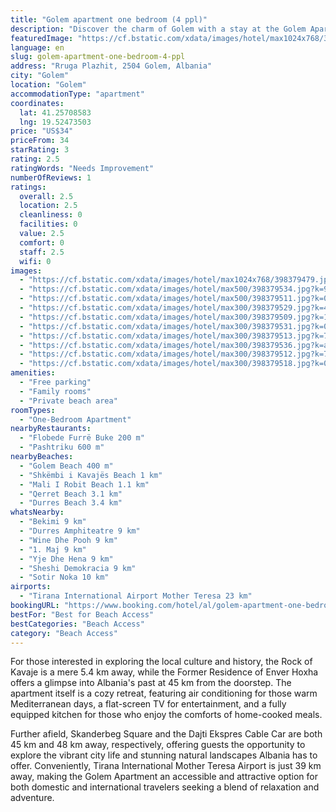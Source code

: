 ```yaml
---
title: "Golem apartment one bedroom (4 ppl)"
description: "Discover the charm of Golem with a stay at the Golem Apartment, a one-bedroom haven perfect for up to four guests."
featuredImage: "https://cf.bstatic.com/xdata/images/hotel/max1024x768/398379479.jpg?k=26c63596f14c06521ebe4e4761d335d939d586b227d1340014051743e60449b8&o=&hp=1"
language: en
slug: golem-apartment-one-bedroom-4-ppl
address: "Rruga Plazhit, 2504 Golem, Albania"
city: "Golem"
location: "Golem"
accommodationType: "apartment"
coordinates:
  lat: 41.25708583
  lng: 19.52473503
price: "US$34"
priceFrom: 34
starRating: 3
rating: 2.5
ratingWords: "Needs Improvement"
numberOfReviews: 1
ratings:
  overall: 2.5
  location: 2.5
  cleanliness: 0
  facilities: 0
  value: 2.5
  comfort: 0
  staff: 2.5
  wifi: 0
images:
  - "https://cf.bstatic.com/xdata/images/hotel/max1024x768/398379479.jpg?k=26c63596f14c06521ebe4e4761d335d939d586b227d1340014051743e60449b8&o=&hp=1"
  - "https://cf.bstatic.com/xdata/images/hotel/max500/398379534.jpg?k=91bd6199b1dae8d0275db909f8763bf714e94b2cd1e4a950fd43df1d7b92e62c&o=&hp=1"
  - "https://cf.bstatic.com/xdata/images/hotel/max500/398379511.jpg?k=0c59f58c3022350dbc36bafac75acbb92d079c90d7cdf98435882ebbd7ed160c&o=&hp=1"
  - "https://cf.bstatic.com/xdata/images/hotel/max300/398379529.jpg?k=4a9038cf53f4f5daeb0c0c76adf2645263faf360cd01dc7b72ff93011296370f&o=&hp=1"
  - "https://cf.bstatic.com/xdata/images/hotel/max300/398379509.jpg?k=1101acd7358af7317ce6f17d644ccf8ae687e9bf5d8999eff2a5df69b422b50d&o=&hp=1"
  - "https://cf.bstatic.com/xdata/images/hotel/max300/398379531.jpg?k=05a98a11b33ef6465dd9685c502b6b6eacbb88d96c9d09feb09716b7ba016e64&o=&hp=1"
  - "https://cf.bstatic.com/xdata/images/hotel/max300/398379513.jpg?k=74293e93b8bbb6f80d084c8bf1594cacc3acfcb1cbd2182c91a9a19c58c76efd&o=&hp=1"
  - "https://cf.bstatic.com/xdata/images/hotel/max300/398379536.jpg?k=a8c117f799f19ad62abc1ed24448d5007a2170b5ea0a3aafdf6dd0f99e1d2e92&o=&hp=1"
  - "https://cf.bstatic.com/xdata/images/hotel/max300/398379512.jpg?k=724d6fe247a0a5725415355dfdb0f080e8f92ea08d868752ac909ba34739d426&o=&hp=1"
  - "https://cf.bstatic.com/xdata/images/hotel/max300/398379518.jpg?k=04c6ad388b5f2fdb6ce516148fb617759eb30600d35795eabe6cb1200576ca6f&o=&hp=1"
amenities:
  - "Free parking"
  - "Family rooms"
  - "Private beach area"
roomTypes:
  - "One-Bedroom Apartment"
nearbyRestaurants:
  - "Flobede Furrë Buke 200 m"
  - "Pashtriku 600 m"
nearbyBeaches:
  - "Golem Beach 400 m"
  - "Shkëmbi i Kavajës Beach 1 km"
  - "Mali I Robit Beach 1.1 km"
  - "Qerret Beach 3.1 km"
  - "Durres Beach 3.4 km"
whatsNearby:
  - "Bekimi 9 km"
  - "Durres Amphiteatre 9 km"
  - "Wine Dhe Pooh 9 km"
  - "1. Maj 9 km"
  - "Yje Dhe Hena 9 km"
  - "Sheshi Demokracia 9 km"
  - "Sotir Noka 10 km"
airports:
  - "Tirana International Airport Mother Teresa 23 km"
bookingURL: "https://www.booking.com/hotel/al/golem-apartment-one-bedroom-4-ppl.en-gb.html?aid=8035640"
bestFor: "Best for Beach Access"
bestCategories: "Beach Access"
category: "Beach Access"
---
```


For those interested in exploring the local culture and history, the Rock of Kavaje is a mere 5.4 km away, while the Former Residence of Enver Hoxha offers a glimpse into Albania's past at 45 km from the doorstep. The apartment itself is a cozy retreat, featuring air conditioning for those warm Mediterranean days, a flat-screen TV for entertainment, and a fully equipped kitchen for those who enjoy the comforts of home-cooked meals.

Further afield, Skanderbeg Square and the Dajti Ekspres Cable Car are both 45 km and 48 km away, respectively, offering guests the opportunity to explore the vibrant city life and stunning natural landscapes Albania has to offer. Conveniently, Tirana International Mother Teresa Airport is just 39 km away, making the Golem Apartment an accessible and attractive option for both domestic and international travelers seeking a blend of relaxation and adventure.